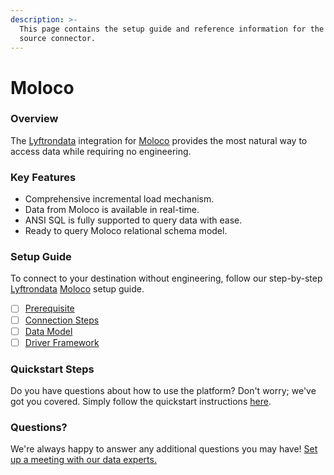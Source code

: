```yaml
---
description: >-
  This page contains the setup guide and reference information for the Moloco
  source connector.
---
```


# Moloco

### Overview

The [Lyftrondata](https://www.lyftrondata.com/) integration for [Moloco](https://www.lyftrondata.com/integration/marketing-analytics/moloco/) provides the most natural way to access data while requiring no engineering.

### Key Features

* Comprehensive incremental load mechanism.
* Data from Moloco is available in real-time.
* ANSI SQL is fully supported to query data with ease.
* Ready to query Moloco relational schema model.

### Setup Guide

To connect to your destination without engineering, follow our step-by-step [Lyftrondata](https://www.lyftrondata.com/) [Moloco](https://www.lyftrondata.com/integration/marketing-analytics/moloco/) setup guide.

* [ ] [Prerequisite](prerequisite.md)
* [ ] [Connection Steps](connection-steps.md)
* [ ] [Data Model](data-model/erd.md)
* [ ] [Driver Framework](driver-framework/)

### Quickstart Steps

Do you have questions about how to use the platform? Don't worry; we've got you covered. Simply follow the quickstart instructions [here](broken-reference).

### Questions? <a href="#questions" id="questions"></a>

We're always happy to answer any additional questions you may have! [Set up a meeting with our data experts.](https://www.lyftrondata.com/book-a-meeting/)
